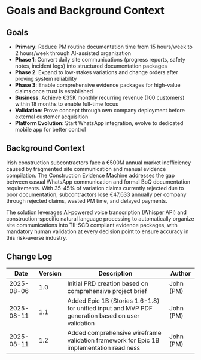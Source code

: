 # Goals and Background Context

## Goals
- **Primary**: Reduce PM routine documentation time from 15 hours/week to 2 hours/week through AI-assisted organization
- **Phase 1**: Convert daily site communications (progress reports, safety notes, incident logs) into structured documentation packages
- **Phase 2**: Expand to low-stakes variations and change orders after proving system reliability  
- **Phase 3**: Enable comprehensive evidence packages for high-value claims once trust is established
- **Business**: Achieve €35K monthly recurring revenue (100 customers) within 18 months to enable full-time focus
- **Validation**: Prove concept through own company deployment before external customer acquisition
- **Platform Evolution**: Start WhatsApp integration, evolve to dedicated mobile app for better control

## Background Context

Irish construction subcontractors face a €500M annual market inefficiency caused by fragmented site communication and manual evidence compilation. The Construction Evidence Machine addresses the gap between casual WhatsApp communication and formal BoQ documentation requirements. With 35-45% of variation claims currently rejected due to poor documentation, subcontractors lose €47,633 annually per company through rejected claims, wasted PM time, and delayed payments.

The solution leverages AI-powered voice transcription (Whisper API) and construction-specific natural language processing to automatically organize site communications into TII-SCD compliant evidence packages, with mandatory human validation at every decision point to ensure accuracy in this risk-averse industry.

## Change Log
| Date | Version | Description | Author |
|------|---------|-------------|---------|
| 2025-08-06 | 1.0 | Initial PRD creation based on comprehensive project brief | John (PM) |
| 2025-08-11 | 1.1 | Added Epic 1B (Stories 1.6-1.8) for unified input and MVP PDF generation based on user validation | John (PM) |
| 2025-08-11 | 1.2 | Added comprehensive wireframe validation framework for Epic 1B implementation readiness | John (PM) |
